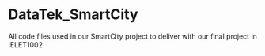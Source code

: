 # DataTek_SmartCity
All code files used in our SmartCity project to deliver with our final project in IELET1002
